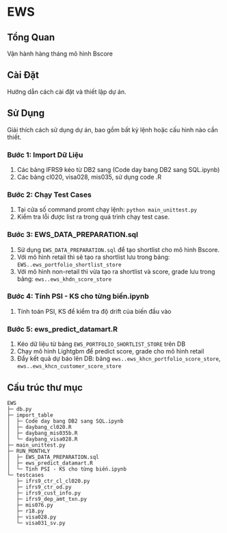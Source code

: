 # EWS

## Tổng Quan
Vận hành hàng tháng mô hình Bscore

## Cài Đặt
Hướng dẫn cách cài đặt và thiết lập dự án.

## Sử Dụng
Giải thích cách sử dụng dự án, bao gồm bất kỳ lệnh hoặc cấu hình nào cần thiết.

### Bước 1: Import Dữ Liệu
1. Các bảng IFRS9 kéo từ DB2 sang (Code day bang DB2 sang SQL.ipynb)
2. Các bảng cl020, visa028, mis035, sử dụng code .R

### Bước 2: Chạy Test Cases
1. Tại cửa số command promt chạy lệnh:
   `python main_unittest.py`
2. Kiểm tra lỗi được list ra trong quá trình chạy test case.

### Bước 3: EWS_DATA_PREPARATION.sql
1. Sử dụng `EWS_DATA_PREPARATION.sql` để tạo shortlist cho mô hình Bscore.
2. Với mô hình retail thì sẽ tạo ra shortlist lưu trong bảng: `EWS..ews_portfolio_shortlist_store`
3. Với mô hình non-retail thì vừa tạo ra shortlist và score, grade lưu trong bảng: `ews..ews_khdn_score_store`

### Bước 4: Tính PSI - KS cho từng biến.ipynb
1. Tính toán PSI, KS để kiểm tra độ drift của biến đầu vào

### Bước 5: ews_predict_datamart.R
1. Kéo dữ liệu từ bảng `EWS_PORTFOLIO_SHORTLIST_STORE` trên DB
2. Chạy mô hình Lightgbm để predict score, grade cho mô hình retail
3. Đẩy kết quả dự báo lên DB: bảng `ews..ews_khcn_portfolio_score_store`, `ews..ews_khcn_customer_score_store`

## Cấu trúc thư mục
```
EWS
├─ db.py
├─ import_table
│  ├─ Code day bang DB2 sang SQL.ipynb
│  ├─ daybang_cl020.R
│  ├─ daybang_mis035b.R
│  └─ daybang_visa028.R
├─ main_unittest.py
├─ RUN_MONTHLY
│  ├─ EWS_DATA_PREPARATION.sql
│  ├─ ews_predict_datamart.R
│  └─ Tính PSI - KS cho từng biến.ipynb
└─ testcases
   ├─ ifrs9_ctr_cl_cl020.py
   ├─ ifrs9_ctr_od.py
   ├─ ifrs9_cust_info.py
   ├─ ifrs9_dep_amt_txn.py
   ├─ mis076.py
   ├─ r18.py
   ├─ visa028.py
   └─ visa031_sv.py

```
